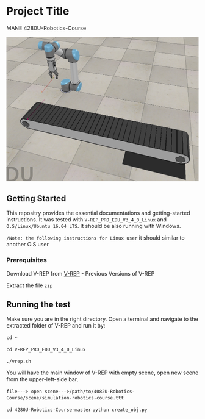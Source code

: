 # Project Title
MANE 4280U-Robotics-Course

![alt text](https://github.com/Abdul-UOiT/4280U-Robotics-Course/blob/master/Selection_026.jpg)

## Getting Started
This repositry provides the essential documentations and getting-started instructions.
It was tested with ```V-REP_PRO_EDU_V3_4_0_Linux``` and ```O.S/Linux/Ubuntu 16.04 LTS```. It should be also running with Windows.

```/Note: the following instructions for Linux user``` it should similar to another O.S user

### Prerequisites


Download V-REP from [V-REP](http://www.coppeliarobotics.com/previousversions.html) - Previous Versions of V-REP

Extract the file ```zip```


## Running the test

Make sure you are in the right directory. Open a terminal and navigate to the extracted folder of V-REP and run it by: 

```cd ~```

```cd V-REP_PRO_EDU_V3_4_0_Linux```

```./vrep.sh```

You will have the main window of V-REP with empty scene, open new scene from the upper-left-side bar, 

```file---> open scene--->/path/to/4082U-Robotics-Course/scene/simulation-robotics-course.ttt```

```cd 4280U-Robotics-Course-master```
```python create_obj.py```
